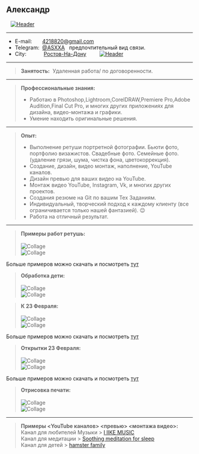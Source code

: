  
## Александр
&nbsp;&nbsp;&nbsp;[![Header](https://github.com/RNDASX/portfolio/blob/main/jpg/IMG_0649%20(1).jpg)](https://t.me/ASXXA)
 
           
-------------------     ----------------------------
* E-mail:&nbsp;&nbsp;&nbsp;&nbsp;&nbsp; &nbsp;4218820@gmail.com
* Telegram: &nbsp;[@ASXXA](https://t.me/ASXXA) &nbsp; предпочтительный вид связи.
* City:&nbsp;&nbsp;&nbsp;&nbsp;&nbsp;&nbsp;&nbsp;&nbsp;&nbsp;&nbsp;&nbsp;&nbsp;[Ростов-На-Дону](https://yandex.ru/images/search?from=tabbar&text=%D0%BD%D0%BE%D1%87%D0%BD%D0%BE%D0%B9%20%D1%80%D0%BE%D1%81%D1%82%D0%BE%D0%B2%20%D0%BD%D0%B0%20%D0%B4%D0%BE%D0%BD%D1%83&pos=4&img_url=http%3A%2F%2F1.bp.blogspot.com%2F-7KtsD-PNLFg%2FVlLWrZ2oPwI%2FAAAAAAAA4Q8%2FZzAn_uR-zew%2Fs1600%2F4.jpg&rpt=simage&lr=39)&nbsp;&nbsp;&nbsp;&nbsp;&nbsp;&nbsp;&nbsp;&nbsp;&nbsp;[![Header](https://github.com/RNDASX/portfolio/blob/main/jpg/karta.jpg)](https://yandex.ru/maps/geo/rostov_na_donu/53166035/?from=tabbar&ll=39.790424%2C47.232587&source=serp_navig&z=11)
-------------------     ----------------------------

> **Занятость:** &nbsp;Удаленная работа/ по договоренности.
----------
 > **Профессиональные знания:**
> * Работаю в Photoshop,Lightroom,CorelDRAW,Premiere Pro,Adobe Audition,Final Cut Pro, и многих других приложениях для дизайна, видео-монтажа и графики.<br>
> * Умение находить оригинальные решения. 


----------

> **Опыт:**
> * Выполнение ретуши портретной фотографии.&nbsp;Бьюти фото, портфолио визажистов.&nbsp;Свадебные фото.&nbsp;Семейные фото.(удаление грязи,&nbsp;шума,&nbsp;чистка фона,&nbsp;цветокоррекция).
> * Создание, дизайн, видео монтаж, наполнение, YouTube каналов.
> * Дизайн превью для ваших видео на YouTube.
> * Монтаж видео YouTube, Instagram, Vk, и многих других проектов.
> * Создания резюме на Git по вашим Тех Заданиям.
> * Индивидуальный, творческий подход к каждому клиенту (все ограничивается только нашей фантазией). :wink: 
> * Работа на отличный результат. 
----------
> **Примеры работ ретушь:**<br><br>
> ![Collage](https://github.com/RNDASX/portfolio/blob/main/Portfolio%20retouching/(Collage%20before%20and%20after)%20%D0%9A%D0%BE%D0%BB%D0%BB%D0%B0%D0%B6%20%D0%B4%D0%BE-%D0%BF%D0%BE%D1%81%D0%BB%D0%B5/IMG_0456.jpg)<br>
> ![Collage](https://github.com/RNDASX/portfolio/blob/main/Portfolio%20retouching/(Collage%20before%20and%20after)%20%D0%9A%D0%BE%D0%BB%D0%BB%D0%B0%D0%B6%20%D0%B4%D0%BE-%D0%BF%D0%BE%D1%81%D0%BB%D0%B5/IMG_4414.jpg)<br>


Больше примеров можно скачать и посмотреть [тут](https://disk.yandex.ru/d/K_ktOT4jz8CVVg)<br>


> **Обработка дети:**<br><br>
> ![Collage](https://github.com/RNDASX/portfolio/blob/main/Portfolio%20retouching/(Processing%20kids)%D0%9E%D0%B1%D1%80%D0%B0%D0%B1%D0%BE%D1%82%D0%BA%D0%B0%20%D0%B4%D0%B5%D1%82%D0%B8/1.jpg)<br>
> ![Collage](https://github.com/RNDASX/portfolio/blob/main/Portfolio%20retouching/(Processing%20kids)%D0%9E%D0%B1%D1%80%D0%B0%D0%B1%D0%BE%D1%82%D0%BA%D0%B0%20%D0%B4%D0%B5%D1%82%D0%B8/2.jpg)<br>


> **К 23 Февраля:**<br><br>
> ![Collage](https://github.com/RNDASX/portfolio/blob/main/Portfolio%20retouching/(Processing%20kids)%D0%9E%D0%B1%D1%80%D0%B0%D0%B1%D0%BE%D1%82%D0%BA%D0%B0%20%D0%B4%D0%B5%D1%82%D0%B8/%D0%9A%D0%BE%D0%BB%D0%BB%D0%B0%D0%B6%D0%B8(%D0%A1ollages)/8.jpg)<br>
> ![Collage](https://github.com/RNDASX/portfolio/blob/main/Portfolio%20retouching/(Processing%20kids)%D0%9E%D0%B1%D1%80%D0%B0%D0%B1%D0%BE%D1%82%D0%BA%D0%B0%20%D0%B4%D0%B5%D1%82%D0%B8/%D0%9A%D0%BE%D0%BB%D0%BB%D0%B0%D0%B6%D0%B8(%D0%A1ollages)/5.jpg)<br>

Больше примеров можно скачать и посмотреть [тут](https://disk.yandex.ru/d/RVWvhMY7L5-aSg)<br>

> **Открытки 23 Февраля:**<br><br>
> ![Collage](https://github.com/RNDASX/portfolio/blob/main/Portfolio%20retouching/(Processing%20kids)%D0%9E%D0%B1%D1%80%D0%B0%D0%B1%D0%BE%D1%82%D0%BA%D0%B0%20%D0%B4%D0%B5%D1%82%D0%B8/%D0%9E%D1%82%D0%BA%D1%80%D1%8B%D1%82%D0%BA%D0%B8(Postcards)/4%D0%B0.jpg)<br>
> ![Collage](https://github.com/RNDASX/portfolio/blob/main/Portfolio%20retouching/(Processing%20kids)%D0%9E%D0%B1%D1%80%D0%B0%D0%B1%D0%BE%D1%82%D0%BA%D0%B0%20%D0%B4%D0%B5%D1%82%D0%B8/%D0%9E%D1%82%D0%BA%D1%80%D1%8B%D1%82%D0%BA%D0%B8(Postcards)/2%D0%B0.jpg)<br>

Больше примеров можно скачать и посмотреть [тут](https://disk.yandex.ru/d/RVWvhMY7L5-aSg)<br>


> **Отрисовка печати:**<br><br>
> ![Collage](https://github.com/RNDASX/portfolio/blob/main/Portfolio%20retouching/(Print%20rendering)%D0%9E%D1%82%D1%80%D0%B8%D1%81%D0%BE%D0%B2%D0%BA%D0%B0%20%D0%BF%D0%B5%D1%87%D0%B0%D1%82%D0%B8/%D0%9F%D0%B5%D1%87%D0%B0%D1%82%D1%8C%20%D0%98%D0%9F.jpg)<br>
> ![Collage](https://github.com/RNDASX/portfolio/blob/main/Portfolio%20retouching/(Print%20rendering)%D0%9E%D1%82%D1%80%D0%B8%D1%81%D0%BE%D0%B2%D0%BA%D0%B0%20%D0%BF%D0%B5%D1%87%D0%B0%D1%82%D0%B8/%D0%9F%D0%B5%D1%87%D0%B0%D1%82%D1%8C%20%D1%81%20%D1%80%D0%B8%D1%81%D1%83%D0%BD%D0%BA%D0%BE%D0%BC%20%D0%9E%D0%9E%D0%9E.jpg)<br>

----------


> **Примеры <YouTube каналов> <превью> <монтажа видео>:**<br> Канал для любителей Музыки >  [I lIKE MUSIC](https://www.youtube.com/channel/UCYUXzEkpSiU0JLSPPhIr3Ew)<br> Канал для медитации > [Soothing meditation for sleep](https://www.youtube.com/channel/UCYUXzEkpSiU0JLSPPhIr3Ew)<br> Канал для детей > [hamster family](https://www.youtube.com/channel/UCGCsIyhOY0QMzLEJZCF7Shw)<br>





